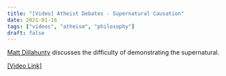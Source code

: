 ```yaml
---
title: "[Video] Atheist Debates - Supernatural Causation"
date: 2021-01-16
tags: ["videos", "atheism", "philosophy"]
draft: false
---
```

[Matt Dillahunty](https://en.wikipedia.org/wiki/Matt_Dillahunty) discusses the difficulty of demonstrating the supernatural.
<!--more-->
[[Video Link]](https://redirect.invidious.io/watch?v=AwG7LJTTZFc&dark_mode=true&autoplay=1)
